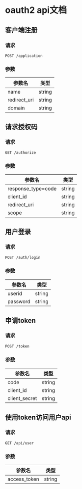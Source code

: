 # oauth2 api文档  
## 客户端注册
### 请求
```
POST /application
```
### 参数
| 参数名 | 类型 |
| --- | --- |
| name | string |
| redirect_uri | string |
| domain | string |

## 请求授权码
### 请求
```
GET /authorize
```
### 参数
| 参数名 | 类型 |
| --- | --- |
|response_type=code|string|
| client_id | string |
| redirect_uri | string |
| scope | string |

## 用户登录
### 请求
```
POST /auth/login
```
### 参数
| 参数名 | 类型 |
| --- | --- |
| userid | string |
| password | string |


## 申请token
### 请求
```
POST /token
```
### 参数
| 参数名 | 类型 |
| --- | --- |
| code | string |
| client_id | string |
| client_secret | string |

## 使用token访问用户api
### 请求
```
GET /api/user
```
### 参数
| 参数名 | 类型 |
| --- | --- |
| access_token | string |


